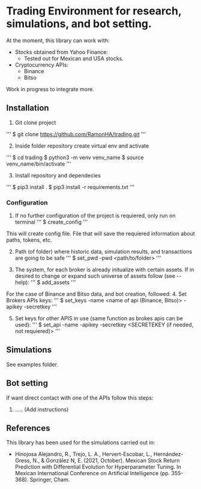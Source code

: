 # Trading Environment for research, simulations, and bot setting.

At the moment, this library can work with:
- Stocks obtained from Yahoo Finance:
  - Tested out for Mexican and USA stocks.
- Cryptocurrency APIs:
  - Binance
  - Bitso

Work in progress to integrate more.

## Installation

1. Git clone project
  
'''
$ git clone https://github.com/RamonHA/trading.git
'''

2. Inside folder repository create virtual env and activate

'''
$ cd trading
$ python3 -m venv venv_name
$ source venv_name/bin/activate
'''

3. Install repository and dependecies

'''
$ pip3 install .
$ pip3 install -r requirements.txt
'''

### Configuration
1. If no further configuration of the project is requiered, only run on terminal
'''
$ create_config
'''

This will create config file. File that will save the requiered information about paths, tokens, etc.

2. Path (of folder) where historic data, simulation results, and transactions are going to be safe
'''
$ set_pwd -pwd <path/to/folder> 
'''

3. The system, for each broker is already initualize with certain assets. If in desired to change or expand such universe of assets follow (see --help):
'''
$ add_assets
'''

For the case of Binance and Bitso data, and bot creation, followed:
4. Set Brokers APIs keys: 
'''
$ set_keys -name <name of api (Binance, Bitso)> -apikey <APIKEY> -secretkey <SECRETKEY>
'''

5. Set keys for other APIS in use (same function as brokes apis can be used):
'''
$ set_api -name <name of API> -apikey <APIKEY> -secretkey <SECRETEKEY (if needed, not requiered)> 
'''


## Simulations
See examples folder.

## Bot setting
If want direct contact with one of the APIs follow this steps:

1.  ..... (Add instructions)


## References
This library has been used for the simulations carried out in:
- Hinojosa Alejandro, R., Trejo, L. A., Hervert-Escobar, L., Hernández-Gress, N., & González N, E. (2021, October). Mexican Stock Return Prediction with Differential Evolution for Hyperparameter Tuning. In Mexican International Conference on Artificial Intelligence (pp. 355-368). Springer, Cham.